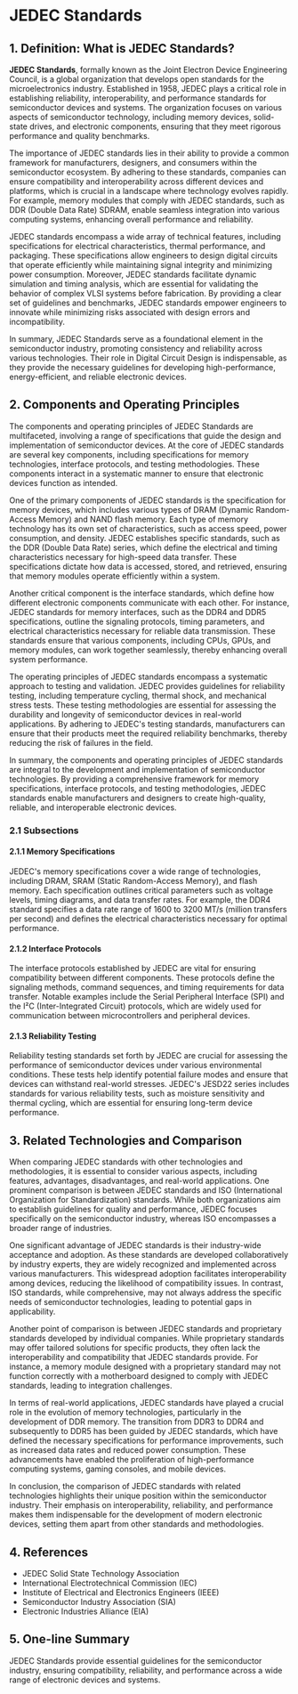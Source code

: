 # JEDEC Standards

## 1. Definition: What is **JEDEC Standards**?
**JEDEC Standards**, formally known as the Joint Electron Device Engineering Council, is a global organization that develops open standards for the microelectronics industry. Established in 1958, JEDEC plays a critical role in establishing reliability, interoperability, and performance standards for semiconductor devices and systems. The organization focuses on various aspects of semiconductor technology, including memory devices, solid-state drives, and electronic components, ensuring that they meet rigorous performance and quality benchmarks.

The importance of JEDEC standards lies in their ability to provide a common framework for manufacturers, designers, and consumers within the semiconductor ecosystem. By adhering to these standards, companies can ensure compatibility and interoperability across different devices and platforms, which is crucial in a landscape where technology evolves rapidly. For example, memory modules that comply with JEDEC standards, such as DDR (Double Data Rate) SDRAM, enable seamless integration into various computing systems, enhancing overall performance and reliability.

JEDEC standards encompass a wide array of technical features, including specifications for electrical characteristics, thermal performance, and packaging. These specifications allow engineers to design digital circuits that operate efficiently while maintaining signal integrity and minimizing power consumption. Moreover, JEDEC standards facilitate dynamic simulation and timing analysis, which are essential for validating the behavior of complex VLSI systems before fabrication. By providing a clear set of guidelines and benchmarks, JEDEC standards empower engineers to innovate while minimizing risks associated with design errors and incompatibility.

In summary, JEDEC Standards serve as a foundational element in the semiconductor industry, promoting consistency and reliability across various technologies. Their role in Digital Circuit Design is indispensable, as they provide the necessary guidelines for developing high-performance, energy-efficient, and reliable electronic devices.

## 2. Components and Operating Principles
The components and operating principles of JEDEC Standards are multifaceted, involving a range of specifications that guide the design and implementation of semiconductor devices. At the core of JEDEC standards are several key components, including specifications for memory technologies, interface protocols, and testing methodologies. These components interact in a systematic manner to ensure that electronic devices function as intended.

One of the primary components of JEDEC standards is the specification for memory devices, which includes various types of DRAM (Dynamic Random-Access Memory) and NAND flash memory. Each type of memory technology has its own set of characteristics, such as access speed, power consumption, and density. JEDEC establishes specific standards, such as the DDR (Double Data Rate) series, which define the electrical and timing characteristics necessary for high-speed data transfer. These specifications dictate how data is accessed, stored, and retrieved, ensuring that memory modules operate efficiently within a system.

Another critical component is the interface standards, which define how different electronic components communicate with each other. For instance, JEDEC standards for memory interfaces, such as the DDR4 and DDR5 specifications, outline the signaling protocols, timing parameters, and electrical characteristics necessary for reliable data transmission. These standards ensure that various components, including CPUs, GPUs, and memory modules, can work together seamlessly, thereby enhancing overall system performance.

The operating principles of JEDEC standards encompass a systematic approach to testing and validation. JEDEC provides guidelines for reliability testing, including temperature cycling, thermal shock, and mechanical stress tests. These testing methodologies are essential for assessing the durability and longevity of semiconductor devices in real-world applications. By adhering to JEDEC's testing standards, manufacturers can ensure that their products meet the required reliability benchmarks, thereby reducing the risk of failures in the field.

In summary, the components and operating principles of JEDEC standards are integral to the development and implementation of semiconductor technologies. By providing a comprehensive framework for memory specifications, interface protocols, and testing methodologies, JEDEC standards enable manufacturers and designers to create high-quality, reliable, and interoperable electronic devices.

### 2.1 Subsections
#### 2.1.1 Memory Specifications
JEDEC's memory specifications cover a wide range of technologies, including DRAM, SRAM (Static Random-Access Memory), and flash memory. Each specification outlines critical parameters such as voltage levels, timing diagrams, and data transfer rates. For example, the DDR4 standard specifies a data rate range of 1600 to 3200 MT/s (million transfers per second) and defines the electrical characteristics necessary for optimal performance.

#### 2.1.2 Interface Protocols
The interface protocols established by JEDEC are vital for ensuring compatibility between different components. These protocols define the signaling methods, command sequences, and timing requirements for data transfer. Notable examples include the Serial Peripheral Interface (SPI) and the I²C (Inter-Integrated Circuit) protocols, which are widely used for communication between microcontrollers and peripheral devices.

#### 2.1.3 Reliability Testing
Reliability testing standards set forth by JEDEC are crucial for assessing the performance of semiconductor devices under various environmental conditions. These tests help identify potential failure modes and ensure that devices can withstand real-world stresses. JEDEC's JESD22 series includes standards for various reliability tests, such as moisture sensitivity and thermal cycling, which are essential for ensuring long-term device performance.

## 3. Related Technologies and Comparison
When comparing JEDEC standards with other technologies and methodologies, it is essential to consider various aspects, including features, advantages, disadvantages, and real-world applications. One prominent comparison is between JEDEC standards and ISO (International Organization for Standardization) standards. While both organizations aim to establish guidelines for quality and performance, JEDEC focuses specifically on the semiconductor industry, whereas ISO encompasses a broader range of industries.

One significant advantage of JEDEC standards is their industry-wide acceptance and adoption. As these standards are developed collaboratively by industry experts, they are widely recognized and implemented across various manufacturers. This widespread adoption facilitates interoperability among devices, reducing the likelihood of compatibility issues. In contrast, ISO standards, while comprehensive, may not always address the specific needs of semiconductor technologies, leading to potential gaps in applicability.

Another point of comparison is between JEDEC standards and proprietary standards developed by individual companies. While proprietary standards may offer tailored solutions for specific products, they often lack the interoperability and compatibility that JEDEC standards provide. For instance, a memory module designed with a proprietary standard may not function correctly with a motherboard designed to comply with JEDEC standards, leading to integration challenges.

In terms of real-world applications, JEDEC standards have played a crucial role in the evolution of memory technologies, particularly in the development of DDR memory. The transition from DDR3 to DDR4 and subsequently to DDR5 has been guided by JEDEC standards, which have defined the necessary specifications for performance improvements, such as increased data rates and reduced power consumption. These advancements have enabled the proliferation of high-performance computing systems, gaming consoles, and mobile devices.

In conclusion, the comparison of JEDEC standards with related technologies highlights their unique position within the semiconductor industry. Their emphasis on interoperability, reliability, and performance makes them indispensable for the development of modern electronic devices, setting them apart from other standards and methodologies.

## 4. References
- JEDEC Solid State Technology Association
- International Electrotechnical Commission (IEC)
- Institute of Electrical and Electronics Engineers (IEEE)
- Semiconductor Industry Association (SIA)
- Electronic Industries Alliance (EIA)

## 5. One-line Summary
JEDEC Standards provide essential guidelines for the semiconductor industry, ensuring compatibility, reliability, and performance across a wide range of electronic devices and systems.